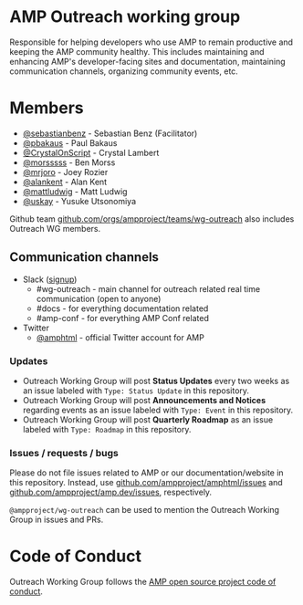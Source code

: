 # AMP Outreach working group

Responsible for helping developers who use AMP to remain productive and keeping the AMP community healthy. This includes maintaining and enhancing AMP's developer-facing sites and documentation, maintaining communication channels, organizing community events, etc.

# Members

- [@sebastianbenz](https://github.com/sebastianbenz) - Sebastian Benz (Facilitator)
- [@pbakaus](https://github.com/pbakaus) - Paul Bakaus
- [@CrystalOnScript](https://github.com/CrystalOnScript) - Crystal Lambert
- [@morsssss](https://github.com/morsssss) - Ben Morss
- [@mrjoro](https://github.com/mrjoro) - Joey Rozier
- [@alankent](https://github.com/alankent) - Alan Kent
- [@mattludwig](https://github.com/mattludwig) - Matt Ludwig
- [@uskay](https://github.com/uskay) - Yusuke Utsonomiya

Github team [github.com/orgs/ampproject/teams/wg-outreach](https://github.com/orgs/ampproject/teams/wg-outreach) also includes Outreach WG members.

## Communication channels

- Slack ([signup](https://docs.google.com/forms/d/e/1FAIpQLSd83J2IZA6cdR6jPwABGsJE8YL4pkypAbKMGgUZZriU7Qu6Tg/viewform?fbzx=4406980310789882877))
  - #wg-outreach - main channel for outreach related real time communication (open to anyone)
  - #docs - for everything documentation related
  - #amp-conf - for everything AMP Conf related
- Twitter
  - [@amphtml](https://twitter.com/amphtml) - official Twitter account for AMP

### Updates

- Outreach Working Group will post **Status Updates** every two weeks as an issue labeled with `Type: Status Update` in this repository.
- Outreach Working Group will post **Announcements and Notices** regarding events as an issue labeled with `Type: Event` in this repository.
- Outreach Working Group will post **Quarterly Roadmap** as an issue labeled with `Type: Roadmap` in this repository.

### Issues / requests / bugs

Please do not file issues related to AMP or our documentation/website in this repository. Instead, use [github.com/ampproject/amphtml/issues](https://github.com/ampproject/amphtml/issues) and [github.com/ampproject/amp.dev/issues](https://github.com/ampproject/amp.dev/issues), respectively.

`@ampproject/wg-outreach` can be used to mention the Outreach Working Group in issues and PRs.

# Code of Conduct

Outreach Working Group follows the [AMP open source project code of conduct](https://github.com/ampproject/meta/blob/master/CODE_OF_CONDUCT.md).
